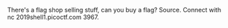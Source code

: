 There's a flag shop selling stuff, can you buy a flag? Source. Connect with nc 2019shell1.picoctf.com 3967.


